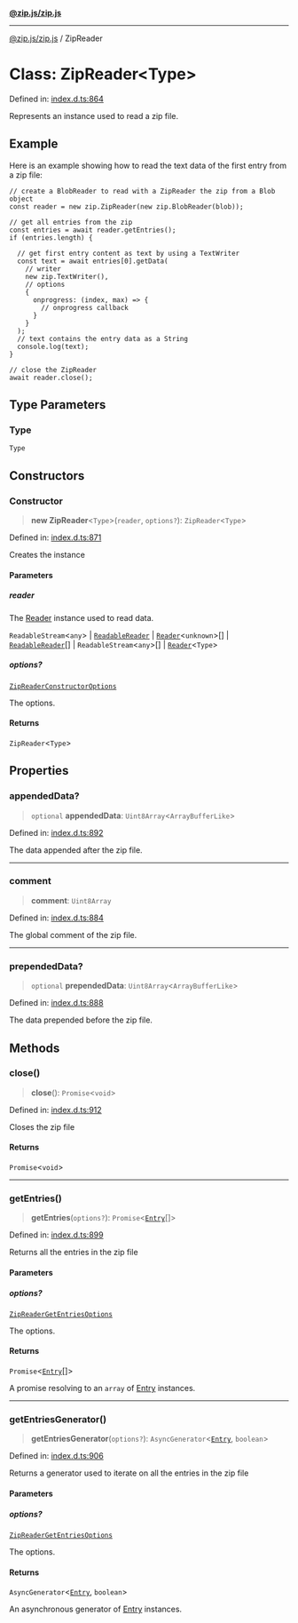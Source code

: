 [**@zip.js/zip.js**](../README.md)

***

[@zip.js/zip.js](../globals.md) / ZipReader

# Class: ZipReader\<Type\>

Defined in: [index.d.ts:864](https://github.com/gildas-lormeau/zip.js/blob/a8683b5808f1a1fcac8b2988f79c4fbbc6b3e88f/index.d.ts#L864)

Represents an instance used to read a zip file.

## Example

Here is an example showing how to read the text data of the first entry from a zip file:
```
// create a BlobReader to read with a ZipReader the zip from a Blob object
const reader = new zip.ZipReader(new zip.BlobReader(blob));

// get all entries from the zip
const entries = await reader.getEntries();
if (entries.length) {

  // get first entry content as text by using a TextWriter
  const text = await entries[0].getData(
    // writer
    new zip.TextWriter(),
    // options
    {
      onprogress: (index, max) => {
        // onprogress callback
      }
    }
  );
  // text contains the entry data as a String
  console.log(text);
}

// close the ZipReader
await reader.close();
```

## Type Parameters

### Type

`Type`

## Constructors

### Constructor

> **new ZipReader**\<`Type`\>(`reader`, `options?`): `ZipReader`\<`Type`\>

Defined in: [index.d.ts:871](https://github.com/gildas-lormeau/zip.js/blob/a8683b5808f1a1fcac8b2988f79c4fbbc6b3e88f/index.d.ts#L871)

Creates the instance

#### Parameters

##### reader

The [Reader](Reader.md) instance used to read data.

`ReadableStream`\<`any`\> | [`ReadableReader`](../interfaces/ReadableReader.md) | [`Reader`](Reader.md)\<`unknown`\>[] | [`ReadableReader`](../interfaces/ReadableReader.md)[] | `ReadableStream`\<`any`\>[] | [`Reader`](Reader.md)\<`Type`\>

##### options?

[`ZipReaderConstructorOptions`](../interfaces/ZipReaderConstructorOptions.md)

The options.

#### Returns

`ZipReader`\<`Type`\>

## Properties

### appendedData?

> `optional` **appendedData**: `Uint8Array`\<`ArrayBufferLike`\>

Defined in: [index.d.ts:892](https://github.com/gildas-lormeau/zip.js/blob/a8683b5808f1a1fcac8b2988f79c4fbbc6b3e88f/index.d.ts#L892)

The data appended after the zip file.

***

### comment

> **comment**: `Uint8Array`

Defined in: [index.d.ts:884](https://github.com/gildas-lormeau/zip.js/blob/a8683b5808f1a1fcac8b2988f79c4fbbc6b3e88f/index.d.ts#L884)

The global comment of the zip file.

***

### prependedData?

> `optional` **prependedData**: `Uint8Array`\<`ArrayBufferLike`\>

Defined in: [index.d.ts:888](https://github.com/gildas-lormeau/zip.js/blob/a8683b5808f1a1fcac8b2988f79c4fbbc6b3e88f/index.d.ts#L888)

The data prepended before the zip file.

## Methods

### close()

> **close**(): `Promise`\<`void`\>

Defined in: [index.d.ts:912](https://github.com/gildas-lormeau/zip.js/blob/a8683b5808f1a1fcac8b2988f79c4fbbc6b3e88f/index.d.ts#L912)

Closes the zip file

#### Returns

`Promise`\<`void`\>

***

### getEntries()

> **getEntries**(`options?`): `Promise`\<[`Entry`](../type-aliases/Entry.md)[]\>

Defined in: [index.d.ts:899](https://github.com/gildas-lormeau/zip.js/blob/a8683b5808f1a1fcac8b2988f79c4fbbc6b3e88f/index.d.ts#L899)

Returns all the entries in the zip file

#### Parameters

##### options?

[`ZipReaderGetEntriesOptions`](../interfaces/ZipReaderGetEntriesOptions.md)

The options.

#### Returns

`Promise`\<[`Entry`](../type-aliases/Entry.md)[]\>

A promise resolving to an `array` of [Entry](../type-aliases/Entry.md) instances.

***

### getEntriesGenerator()

> **getEntriesGenerator**(`options?`): `AsyncGenerator`\<[`Entry`](../type-aliases/Entry.md), `boolean`\>

Defined in: [index.d.ts:906](https://github.com/gildas-lormeau/zip.js/blob/a8683b5808f1a1fcac8b2988f79c4fbbc6b3e88f/index.d.ts#L906)

Returns a generator used to iterate on all the entries in the zip file

#### Parameters

##### options?

[`ZipReaderGetEntriesOptions`](../interfaces/ZipReaderGetEntriesOptions.md)

The options.

#### Returns

`AsyncGenerator`\<[`Entry`](../type-aliases/Entry.md), `boolean`\>

An asynchronous generator of [Entry](../type-aliases/Entry.md) instances.
